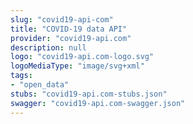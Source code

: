 ```yaml
---
slug: "covid19-api-com"
title: "COVID-19 data API"
provider: "covid19-api.com"
description: null
logo: "covid19-api.com-logo.svg"
logoMediaType: "image/svg+xml"
tags:
- "open_data"
stubs: "covid19-api.com-stubs.json"
swagger: "covid19-api.com-swagger.json"
---
```

